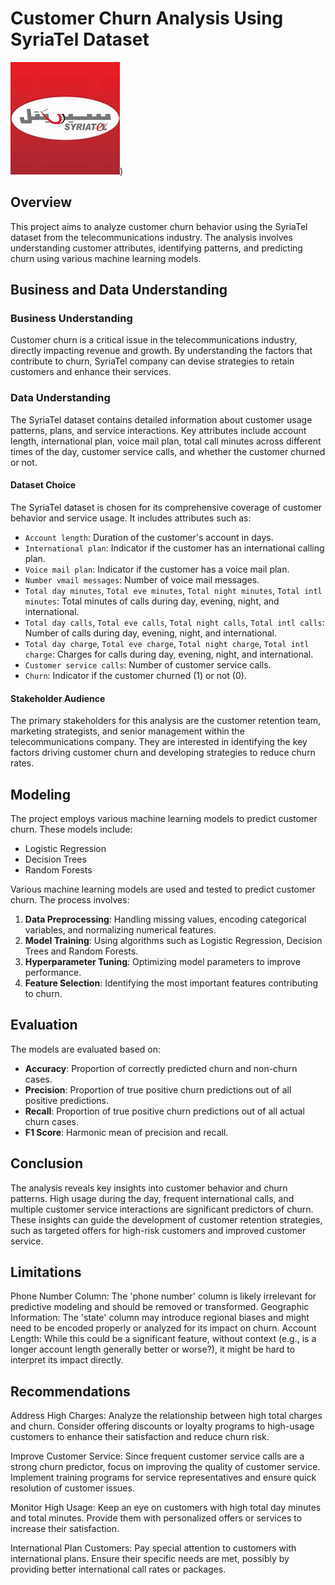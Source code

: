 # Customer Churn Analysis Using SyriaTel Dataset

![SyriaTel](https://github.com/vkeya/Phase3_Project/blob/master/Phase3_images/SyriaTel_Logo.jpg))



## Overview

This project aims to analyze customer churn behavior using the SyriaTel dataset from the telecommunications industry. 
The analysis involves understanding customer attributes, identifying patterns, and predicting churn using various machine learning models.

## Business and Data Understanding

### Business Understanding
Customer churn is a critical issue in the telecommunications industry, directly impacting revenue and growth. 
By understanding the factors that contribute to churn, SyriaTel company can devise strategies to retain customers and enhance their services.

### Data Understanding
The SyriaTel dataset contains detailed information about customer usage patterns, plans, and service interactions. 
Key attributes include account length, international plan, voice mail plan, total call minutes across different times of the day, customer service calls, and whether the customer churned or not.

#### Dataset Choice
The SyriaTel dataset is chosen for its comprehensive coverage of customer behavior and service usage. It includes attributes such as:
- `Account length`: Duration of the customer's account in days.
- `International plan`: Indicator if the customer has an international calling plan.
- `Voice mail plan`: Indicator if the customer has a voice mail plan.
- `Number vmail messages`: Number of voice mail messages.
- `Total day minutes`, `Total eve minutes`, `Total night minutes`, `Total intl minutes`: Total minutes of calls during day, evening, night, and international.
- `Total day calls`, `Total eve calls`, `Total night calls`, `Total intl calls`: Number of calls during day, evening, night, and international.
- `Total day charge`, `Total eve charge`, `Total night charge`, `Total intl charge`: Charges for calls during day, evening, night, and international.
- `Customer service calls`: Number of customer service calls.
- `Churn`: Indicator if the customer churned (1) or not (0).

#### Stakeholder Audience
The primary stakeholders for this analysis are the customer retention team, marketing strategists, and senior management within the telecommunications company. 
They are interested in identifying the key factors driving customer churn and developing strategies to reduce churn rates.

## Modeling
The project employs various machine learning models to predict customer churn. These models include:
- Logistic Regression
- Decision Trees
- Random Forests
  
Various machine learning models are used and tested to predict customer churn.
The process involves:
1. **Data Preprocessing**: Handling missing values, encoding categorical variables, and normalizing numerical features.
2. **Model Training**: Using algorithms such as Logistic Regression, Decision Trees and Random Forests.
3. **Hyperparameter Tuning**: Optimizing model parameters to improve performance.
4. **Feature Selection**: Identifying the most important features contributing to churn.

## Evaluation
The models are evaluated based on:
- **Accuracy**: Proportion of correctly predicted churn and non-churn cases.
- **Precision**: Proportion of true positive churn predictions out of all positive predictions.
- **Recall**: Proportion of true positive churn predictions out of all actual churn cases.
- **F1 Score**: Harmonic mean of precision and recall.

## Conclusion
The analysis reveals key insights into customer behavior and churn patterns. 
High usage during the day, frequent international calls, and multiple customer service interactions are significant predictors of churn. 
These insights can guide the development of customer retention strategies, such as targeted offers for high-risk customers and improved customer service.

## Limitations
Phone Number Column: The 'phone number' column is likely irrelevant for predictive modeling and should be removed or transformed.
Geographic Information: The 'state' column may introduce regional biases and might need to be encoded properly or analyzed for its impact on churn.
Account Length: While this could be a significant feature, without context (e.g., is a longer account length generally better or worse?), it might be hard to interpret its impact directly.

## Recommendations
Address High Charges: Analyze the relationship between high total charges and churn. 
Consider offering discounts or loyalty programs to high-usage customers to enhance their satisfaction and reduce churn risk.

Improve Customer Service: Since frequent customer service calls are a strong churn predictor, focus on improving the quality of customer service. 
Implement training programs for service representatives and ensure quick resolution of customer issues.

Monitor High Usage: Keep an eye on customers with high total day minutes and total minutes. 
Provide them with personalized offers or services to increase their satisfaction.

International Plan Customers: Pay special attention to customers with international plans. 
Ensure their specific needs are met, possibly by providing better international call rates or packages.

